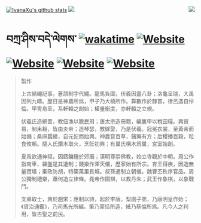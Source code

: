 [![IvanaXu's github stats](https://github-readme-stats.vercel.app/api?username=IvanaXu&theme=codeSTACKr)](https://github.com/anuraghazra/github-readme-stats)
<img align="right" src="https://github-readme-stats.vercel.app/api/top-langs/?username=IvanaXu&langs_count=8&theme=codeSTACKr" />
<img src="https://github-readme-stats.vercel.app/api/wakatime?username=IvanaXu&layout=compact&langs_count=8&theme=codeSTACKr&custom_title=Programming&nbsp;Times&nbsp;(Since&nbsp;Jul.29.2021)&range=all_time" />
# བཀྲ་ཤིས་བདེ་ལེགས་	[![wakatime](https://wakatime.com/badge/user/5043ee4a-e361-4607-9d47-d557f2005d05.svg)](https://wakatime.com/@5043ee4a-e361-4607-9d47-d557f2005d05)	[![Website](https://img.shields.io/website?label=tianchi&up_color=orange&up_message=IvanaXu&url=https%3A%2F%2Fshields.io)](https://tianchi.aliyun.com/home/science/scienceDetail?userId=1095279182618)	[![Website](https://img.shields.io/website?label=yuque&up_color=green&up_message=IvanaXu&url=https%3A%2F%2Fshields.io)](https://www.yuque.com/ivanaxu)	[![Website](https://img.shields.io/website?label=leetcode&up_color=yellow&up_message=IvanaXu&url=https%3A%2F%2Fshields.io)](https://leetcode.cn/u/ivanaxu)	[![Website](https://img.shields.io/website?label=aistudio&up_color=violet&up_message=IvanaXu&url=https%3A%2F%2Fshields.io)](https://aistudio.baidu.com/aistudio/personalcenter/thirdview/979775)
> 製作
> 
> 上古結繩記事，蒼頡制字代繩。龍馬負圖，伏羲因畫八卦；洛龜呈瑞，大禹因列九疇。歷日是神農所爲，甲子乃大橈所作。算數作於隸首，律呂造自伶倫。甲冑舟車，系軒轅之創始；權量衡度，亦軒轅之立規。
> 
> 伏羲氏造網罟，教佃漁以贍民用；唐太宗造冊籍，編裏甲以稅田糧。興貿易，制耒耜，皆由炎帝；造琴瑟，教嫁娶，乃是伏羲。冠冕衣裳，至黃帝而始備；桑麻蠶績，自元妃而始興。神農嘗百草，醫藥有方；后稷播百穀，粒食攸賴。燧人氏鑽木取火，烹飪初興；有巢氏構木爲巢，宮室始創。
> 
> 夏禹欲通神祗，因鑄鏞鍾於郊廟；漢明尊崇佛教，始立寺觀於中朝。周公作指南車，羅盤是其遺制；錢樂作渾天儀，歷家始有所宗。育王得疾，因造無量寶塔；秦政防胡，特築萬里長城。叔孫通制立朝儀，魏曹丕秩序官品。周公獨制禮樂，蕭何造立律條。堯帝作圍棋，以教丹朱；武王作象棋，以象戰鬥。
> 
> 文章取士，興於趙宋；應制以詩，起於李唐。梨園子弟，乃唐明皇作始；《資治通鑑》，乃司馬光所編。筆乃蒙恬所造，紙乃蔡倫所爲。凡今人之利用，皆古聖之前民。
>
